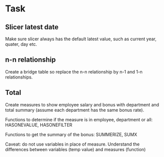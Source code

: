 # Task

## Slicer latest date
Make sure slicer always has the default latest value, such as current year, quater, day etc.

## n-n relationship
Create a bridge table so replace the n-n relationship by n-1 and 1-n relationships.

## Total
Create measures to show employee salary and bonus with department and total summary (assume each department has the same bonus rate).

Functions to determine if the measure is in employee, department or all: HASONEVALUE, HASONEFILTER

Functions to get the summary of the bonus: SUMMERIZE, SUMX

Caveat: do not use variables in place of measure. Understand the differences between variables (temp value) and measures (function)
